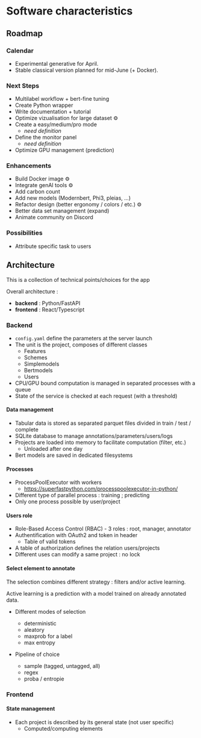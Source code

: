 # Software characteristics

## Roadmap

### Calendar

- Experimental generative for April.
- Stable classical version planned for mid-June (+ Docker).

### Next Steps

- Multilabel workflow + bert-fine tuning
- Create Python wrapper
- Write documentation + tutorial
- Optimize vizualisation for large dataset ⚙
- Create a easy/medium/pro mode
    - *need definition*
- Define the monitor panel
    - *need definition*
- Optimize GPU management (prediction)

### Enhancements

- Build Docker image ⚙
- Integrate genAI tools ⚙
- Add carbon count 
- Add new models (Modernbert, Phi3, pleias, ...) 
- Refactor design (better ergonomy / colors / etc.) ⚙
- Better data set management (expand)
- Animate community on Discord

### Possibilities
- Attribute specific task to users

## Architecture

This is a collection of technical points/choices for the app

Overall architecture :

- **backend** : Python/FastAPI
- **frontend** : React/Typescript

### Backend

- `config.yaml` define the parameters at the server launch
- The unit is the project, composes of different classes
    - Features
    - Schemes
    - Simplemodels
    - Bertmodels
    - Users
- CPU/GPU bound computation is managed in separated processes with a queue
- State of the service is checked at each request (with a threshold)

#### Data management

- Tabular data is stored as separated parquet files divided in train / test / complete
- SQLite database to manage annotations/parameters/users/logs
- Projects are loaded into memory to facilitate computation (filter, etc.)
    - Unloaded after one day
- Bert models are saved in dedicated filesystems

#### Processes

- ProcessPoolExecutor with workers
    - https://superfastpython.com/processpoolexecutor-in-python/
- Different type of parallel process : training ; predicting
- Only one process possible by user/project

#### Users role

- Role-Based Access Control (RBAC) - 3 roles : root, manager, annotator
- Authentification with OAuth2 and token in header
    - Table of valid tokens
- A table of authorization defines the relation users/projects
- Different uses can modify a same project : no lock

#### Select element to annotate

The selection combines different strategy : filters and/or active learning.

Active learning is a prediction with a model trained on already annotated data.

- Different modes of selection
    - deterministic
    - aleatory
    - maxprob for a label
    - max entropy

- Pipeline of choice
    - sample (tagged, untagged, all)
    - regex
    - proba / entropie


### Frontend 

#### State management

- Each project is described by its general state (not user specific)
    - Computed/computing elements